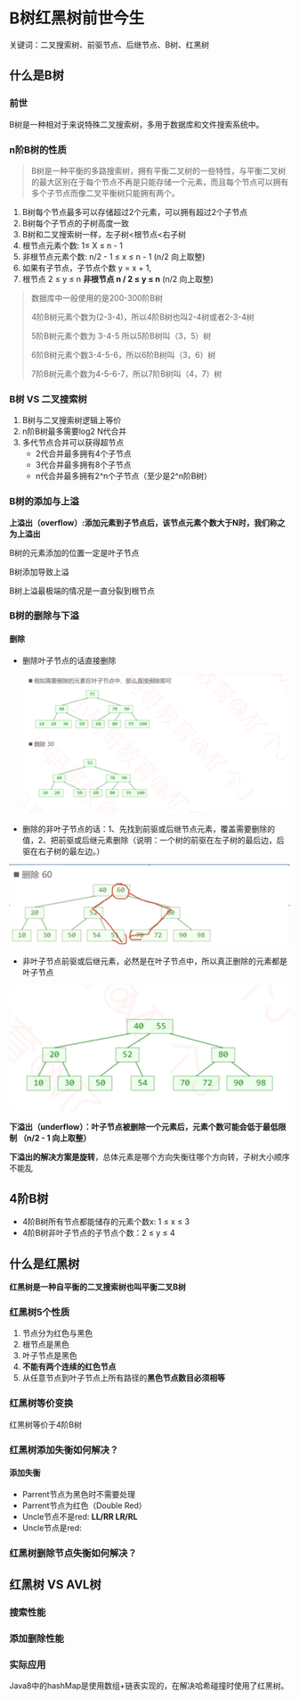#  B树红黑树前世今生

关键词：二叉搜索树、前驱节点、后继节点、B树、红黑树



## 什么是B树

### 前世

B树是一种相对于来说特殊二叉搜索树，多用于数据库和文件搜索系统中。

### n阶B树的性质
> B树是一种平衡的多路搜索树，拥有平衡二叉树的一些特性，与平衡二叉树的最大区别在于每个节点不再是只能存储一个元素，而且每个节点可以拥有多个子节点而像二叉平衡树只能拥有两个。

1. B树每个节点最多可以存储超过2个元素，可以拥有超过2个子节点
2. B树每个子节点的子树高度一致
3. B树和二叉搜索树一样，左子树<根节点<右子树
4. 根节点元素个数:   1≤ X ≤ n - 1
5. 非根节点元素个数:  n/2 - 1 ≤ x ≤ n - 1 (n/2 向上取整)
6. 如果有子节点，子节点个数 y = x + 1,
7. 根节点 2 ≤ y ≤ n 
   **非根节点 n / 2 ≤ y ≤ n** (n/2 向上取整)

> 数据库中一般使用的是200-300阶B树
>
> 4阶B树元素个数为(2-3-4)，所以4阶B树也叫2-4树或者2-3-4树
>
> 5阶B树元素个数为 3-4-5 所以5阶B树叫（3，5）树
>
> 6阶B树元素个数3-4-5-6，所以6阶B树叫（3，6）树
>
> 7阶B树元素个数为4-5-6-7，所以7阶B树叫（4，7）树

### B树 VS 二叉搜索树

1. B树与二叉搜索树逻辑上等价
2. n阶B树最多需要log2 N代合并
3. 多代节点合并可以获得超节点
   - 2代合并最多拥有4个子节点
   - 3代合并最多拥有8个子节点
   - n代合并最多拥有2^n个子节点（至少是2^n阶B树）

### B树的添加与上溢



**上溢出（overflow）:添加元素到子节点后，该节点元素个数大于N时，我们称之为上溢出**

B树的元素添加的位置一定是叶子节点

B树添加导致上溢

B树上溢最极端的情况是一直分裂到根节点

### B树的删除与下溢

#### 删除

- 删除叶子节点的话直接删除

  ![屏幕快照 2019-12-15 上午9.49.17](B%E6%A0%91%E7%BA%A2%E9%BB%91%E6%A0%91%E5%89%8D%E4%B8%96%E4%BB%8A%E7%94%9F.assets/%E5%B1%8F%E5%B9%95%E5%BF%AB%E7%85%A7%202019-12-15%20%E4%B8%8A%E5%8D%889.49.17.png)

- 删除的非叶子节点的话：1、先找到前驱或后继节点元素，覆盖需要删除的值，2、把前驱或后继元素删除（说明：一个树的前驱在左子树的最后边，后驱在右子树的最左边。）

![屏幕快照 2019-12-15 上午9.48.06](B%E6%A0%91%E7%BA%A2%E9%BB%91%E6%A0%91%E5%89%8D%E4%B8%96%E4%BB%8A%E7%94%9F.assets/%E5%B1%8F%E5%B9%95%E5%BF%AB%E7%85%A7%202019-12-15%20%E4%B8%8A%E5%8D%889.48.06.png)

- 非叶子节点前驱或后继元素，必然是在叶子节点中，所以真正删除的元素都是叶子节点

![屏幕快照 2019-12-15 上午9.50.50](B%E6%A0%91%E7%BA%A2%E9%BB%91%E6%A0%91%E5%89%8D%E4%B8%96%E4%BB%8A%E7%94%9F.assets/%E5%B1%8F%E5%B9%95%E5%BF%AB%E7%85%A7%202019-12-15%20%E4%B8%8A%E5%8D%889.50.50.png)

**下溢出（underflow）：叶子节点被删除一个元素后，元素个数可能会低于最低限制 （n/2 - 1 向上取整）**

**下溢出的解决方案是旋转**，总体元素是哪个方向失衡往哪个方向转，子树大小顺序不能乱



## 4阶B树

- 4阶B树所有节点都能储存的元素个数x: 1 ≤ x ≤ 3
- 4阶B树非叶子节点的子节点个数：2 ≤ y ≤ 4

## 什么是红黑树

**红黑树是一种自平衡的二叉搜索树也叫平衡二叉B树**

### 红黑树5个性质

1. 节点分为红色与黑色
2. 根节点是黑色
3. 叶子节点是黑色
4. **不能有两个连续的红色节点**
5. 从任意节点到叶子节点上所有路径的**黑色节点数目必须相等**

### 红黑树等价变换

红黑树等价于4阶B树

### 红黑树添加失衡如何解决？

#### 添加失衡

- Parrent节点为黑色时不需要处理
- Parrent节点为红色（Double Red）
- Uncle节点不是red:  **LL/RR    LR/RL**
- Uncle节点是red:  

### 红黑树删除节点失衡如何解决？

## 红黑树 VS AVL树 

### 搜索性能

### 添加删除性能

### 实际应用

Java8中的hashMap是使用数组+链表实现的，在解决哈希碰撞时使用了红黑树。

